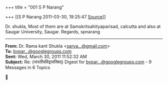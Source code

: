 +++
title = "001 S P Narang"

+++
[[S P Narang	2011-03-30, 19:25:47 [Source](https://groups.google.com/g/bvparishat/c/T1NxFWf0wEk)]]



Dr. shukla, Most of them are at Samskritsahityaparisad, calcutta and also at Saugar University, Saugar. Regards, spnarang

  

------------------------------------------------------------------------

**From:** Dr. Rama kant Shukla \<[sarva...@gmail.com]()\>  
**To:** [bvpar...@googlegroups.com]()  
**Sent:** Wed, March 30, 2011 11:52:32 AM  
**Subject:** Re: {भारतीयविद्वत्परिषत्} Digest for [bvpar...@googlegroups.com]() - 9 Messages in 6 Topics  



